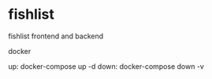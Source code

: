 # fishlist

fishlist frontend and backend

docker

up: docker-compose up -d
down: docker-compose down -v
